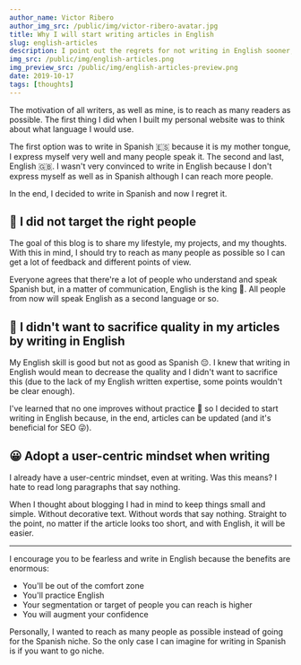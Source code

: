 ```yaml
---
author_name: Victor Ribero
author_img_src: /public/img/victor-ribero-avatar.jpg
title: Why I will start writing articles in English
slug: english-articles
description: I point out the regrets for not writing in English sooner, why that's the right thing to do for most of cases and why you should do it too.
img_src: /public/img/english-articles.png
img_preview_src: /public/img/english-articles-preview.png
date: 2019-10-17
tags: [thoughts]
---
```


The motivation of all writers, as well as mine, is to reach as many readers as possible. The first thing I did when I built my personal website was to think about what language I would use.

The first option was to write in Spanish 🇪🇸 because it is my mother tongue, I express myself very well and many people speak it. The second and last, English 🇬🇧. I wasn't very convinced to write in English because I don't express myself as well as in Spanish although I can reach more people.

In the end, I decided to write in Spanish and now I regret it.

## 🤦 I did not target the right people

The goal of this blog is to share my lifestyle, my projects, and my thoughts. With this in mind, I should try to reach as many people as possible so I can get a lot of feedback and different points of view.

Everyone agrees that there're a lot of people who understand and speak Spanish but, in a matter of communication, English is the king 👑. All people from now will speak English as a second language or so.

## 🤷 I didn't want to sacrifice quality in my articles by writing in English

My English skill is good but not as good as Spanish 😔. I knew that writing in English would mean to decrease the quality and I didn't want to sacrifice this (due to the lack of my English written expertise, some points wouldn't be clear enough).

I've learned that no one improves without practice 💪 so I decided to start writing in English because, in the end, articles can be updated (and it's beneficial for SEO 😜).

## 😀 Adopt a user-centric mindset when writing

I already have a user-centric mindset, even at writing. Was this means? I hate to read long paragraphs that say nothing.

When I thought about blogging I had in mind to keep things small and simple. Without decorative text. Without words that say nothing. Straight to the point, no matter if the article looks too short, and with English, it will be easier.

<hr/>

I encourage you to be fearless and write in English because the benefits are enormous:
- You'll be out of the comfort zone
- You'll practice English
- Your segmentation or target of people you can reach is higher
- You will augment your confidence

Personally, I wanted to reach as many people as possible instead of going for the Spanish niche. So the only case I can imagine for writing in Spanish is if you want to go niche.



